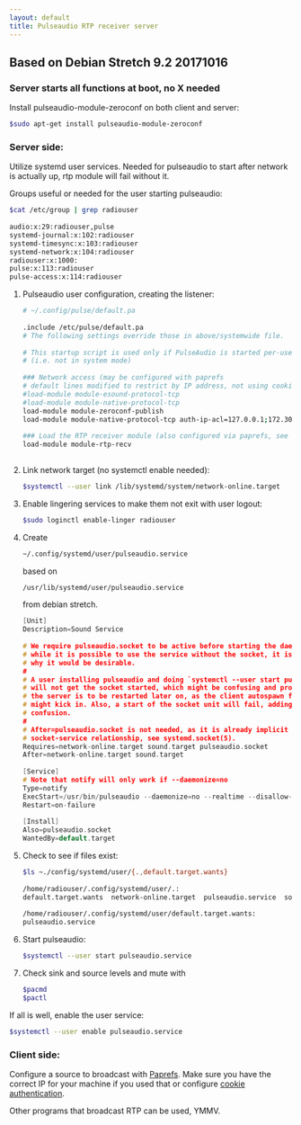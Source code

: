 ```yaml
---
layout: default
title: Pulseaudio RTP receiver server
---
```


## Based on Debian Stretch 9.2 20171016

### Server starts all functions at boot, no X needed

Install pulseaudio-module-zeroconf on both client and server:

```sh
$sudo apt-get install pulseaudio-module-zeroconf
```

### Server side:

Utilize systemd user services. Needed for pulseaudio to start after network is actually up, rtp module will fail without it.

Groups useful or needed for the user starting pulseaudio:

```sh
$cat /etc/group | grep radiouser
  
audio:x:29:radiouser,pulse
systemd-journal:x:102:radiouser
systemd-timesync:x:103:radiouser
systemd-network:x:104:radiouser
radiouser:x:1000:
pulse:x:113:radiouser
pulse-access:x:114:radiouser

```

1.  Pulseaudio user configuration, creating the listener:
  
    ```sh
    # ~/.config/pulse/default.pa
  
    .include /etc/pulse/default.pa
    # The following settings override those in above/systemwide file.
  
    # This startup script is used only if PulseAudio is started per-user
    # (i.e. not in system mode)
  
    ### Network access (may be configured with paprefs
    # default lines modified to restrict by IP address, not using cookies to authenticate
    #load-module module-esound-protocol-tcp
    #load-module module-native-protocol-tcp
    load-module module-zeroconf-publish
    load-module module-native-protocol-tcp auth-ip-acl=127.0.0.1;172.30.0.1;172.30.0.250 auth-anonymous=1
  
    ### Load the RTP receiver module (also configured via paprefs, see above)
    load-module module-rtp-recv
  
    ```
    
2.  Link network target (no systemctl enable needed):
  
    ```sh
    $systemctl --user link /lib/systemd/system/network-online.target
    ```
  
    
3.  Enable lingering services to make them not exit with user logout:
  
    ```sh
    $sudo loginctl enable-linger radiouser
    ```
    
4.  Create
  
    ```sh
    ~/.config/systemd/user/pulseaudio.service
    ```
    
    based on 
  
    ```sh
    /usr/lib/systemd/user/pulseaudio.service
    ```
  
    from debian stretch.
  
    ```c
    [Unit]
    Description=Sound Service
  
    # We require pulseaudio.socket to be active before starting the daemon, because
    # while it is possible to use the service without the socket, it is not clear
    # why it would be desirable.
    #
    # A user installing pulseaudio and doing `systemctl --user start pulseaudio`
    # will not get the socket started, which might be confusing and problematic if
    # the server is to be restarted later on, as the client autospawn feature
    # might kick in. Also, a start of the socket unit will fail, adding to the
    # confusion.
    #
    # After=pulseaudio.socket is not needed, as it is already implicit in the
    # socket-service relationship, see systemd.socket(5).
    Requires=network-online.target sound.target pulseaudio.socket
    After=network-online.target sound.target
  
    [Service]
    # Note that notify will only work if --daemonize=no
    Type=notify
    ExecStart=/usr/bin/pulseaudio --daemonize=no --realtime --disallow-exit --no-cpu-limit
    Restart=on-failure
  
    [Install]
    Also=pulseaudio.socket
    WantedBy=default.target
    
    ```
    
5.  Check to see if files exist:
    
    ```sh
    $ls ~./config/systemd/user/{.,default.target.wants}
  
    /home/radiouser/.config/systemd/user/.:
    default.target.wants  network-online.target  pulseaudio.service  sockets.target.wants
  
    /home/radiouser/.config/systemd/user/default.target.wants:
    pulseaudio.service
    ```
  
    
6.  Start pulseaudio:
    
    ```sh
    $systemctl --user start pulseaudio.service
    ```
  
    
7.  Check sink and source levels and mute with
  
    ```sh
    $pacmd
    $pactl
    ```
    
  If all is well, enable the user service:

  ```sh
  $systemctl --user enable pulseaudio.service
  ```

### Client side:

Configure a source to broadcast with [Paprefs](https://freedesktop.org/software/pulseaudio/paprefs/#documentation). Make sure you have the correct IP for your machine if you used that or configure [cookie authentication](https://wiki.archlinux.org/index.php/PulseAudio/Configuration#Connection_.26_authentication).

Other programs that broadcast RTP can be used, YMMV.

